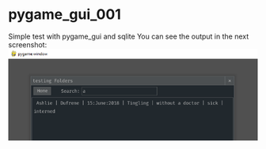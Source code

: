 # pygame_gui_001

Simple test with pygame_gui and sqlite 
You can see the output in the next screenshot:
![pygame_gui sqlite png](https://github.com/catafest/pygame_gui_001/blob/main/pygame_gui_sqlite.png?raw=true)

